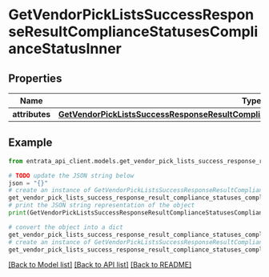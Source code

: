 # GetVendorPickListsSuccessResponseResultComplianceStatusesComplianceStatusInner


## Properties

Name | Type | Description | Notes
------------ | ------------- | ------------- | -------------
**attributes** | [**GetVendorPickListsSuccessResponseResultComplianceStatusesComplianceStatusInnerAttributes**](GetVendorPickListsSuccessResponseResultComplianceStatusesComplianceStatusInnerAttributes.md) |  | 

## Example

```python
from entrata_api_client.models.get_vendor_pick_lists_success_response_result_compliance_statuses_compliance_status_inner import GetVendorPickListsSuccessResponseResultComplianceStatusesComplianceStatusInner

# TODO update the JSON string below
json = "{}"
# create an instance of GetVendorPickListsSuccessResponseResultComplianceStatusesComplianceStatusInner from a JSON string
get_vendor_pick_lists_success_response_result_compliance_statuses_compliance_status_inner_instance = GetVendorPickListsSuccessResponseResultComplianceStatusesComplianceStatusInner.from_json(json)
# print the JSON string representation of the object
print(GetVendorPickListsSuccessResponseResultComplianceStatusesComplianceStatusInner.to_json())

# convert the object into a dict
get_vendor_pick_lists_success_response_result_compliance_statuses_compliance_status_inner_dict = get_vendor_pick_lists_success_response_result_compliance_statuses_compliance_status_inner_instance.to_dict()
# create an instance of GetVendorPickListsSuccessResponseResultComplianceStatusesComplianceStatusInner from a dict
get_vendor_pick_lists_success_response_result_compliance_statuses_compliance_status_inner_from_dict = GetVendorPickListsSuccessResponseResultComplianceStatusesComplianceStatusInner.from_dict(get_vendor_pick_lists_success_response_result_compliance_statuses_compliance_status_inner_dict)
```
[[Back to Model list]](../README.md#documentation-for-models) [[Back to API list]](../README.md#documentation-for-api-endpoints) [[Back to README]](../README.md)


